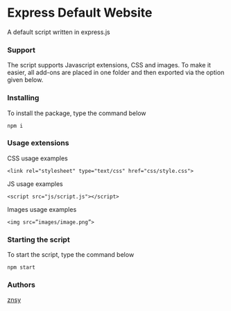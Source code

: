 # Express Default Website
A default script written in express.js

### Support

The script supports Javascript extensions, CSS and images. To make it easier, all add-ons are placed in one folder and then exported via the option given below.

### Installing

To install the package, type the command below

```
npm i
```

### Usage extensions

CSS usage examples

```
<link rel="stylesheet" type="text/css" href="css/style.css">
```

JS usage examples

```
<script src="js/script.js"></script>
```

Images usage examples

```
<img src=”images/image.png”>
```

### Starting the script

To start the script, type the command below

```
npm start
```

### Authors

[znsy](https://github.com/zensy96)
